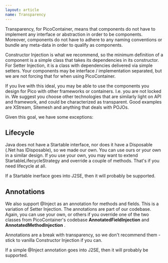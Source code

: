 ```yaml
---
layout: article
name: Transparency
---
```


Transparency, for PicoContainer, means that components do not have to implement any interface or abstraction in order to be components. Moreover, components do not have to adhere to any naming conventions or bundle any meta-data in order to qualify as components.

Constructor Injection is what we recommend, so the minimum definition of a component is a simple class that takes its dependencies in its constructor. For Setter Injection, it is a class with dependencies delivered via simple setters. Your components may be interface / implementation separated, but we are not forcing that for when using PicoContainer.

If you live with this ideal, you may be able to use the components you design for Pico with other frameworks or containers. I.e. you are not locked in. We suggest you choose other technologies that are similarly light on API and framework, and could be characterized as transparent. Good examples are XStream, Sitemesh and anything that deals with POJOs.

Given this goal, we have some exceptions:

## Lifecycle

Java does not have a Startable interface, nor does it have a Disposable (.Net has IDisposable), so we made our own. You can use ours or your own in a similar design. If you use your own, you may want to extend StartableLifecycleStrategy and override a couple of methods. That's if you need lifecycle at all.

If a Startable inerface goes into J2SE, then it will probably be supported.

## Annotations

We also support @Inject as an annotation for methods and fields. This is a variation of Setter Injection. The annotations are part of our codebase. Again, you can use your own, or others if you override one of the two classes from PicoContainer's codebase **AnnotatedFieldInjection** and **AnnotatedMethodInjection** .

Annotations are a break with transparency, so we don't recommend them - stick to vanilla Constructor Injection if you can.

If a simple @Inject annotation goes into J2SE, then it will probably be supported.
